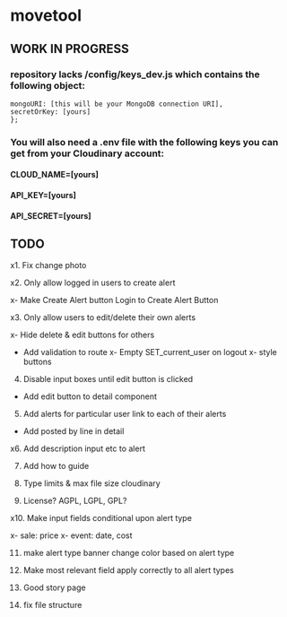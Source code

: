 # movetool

## WORK IN PROGRESS

### repository lacks /config/keys_dev.js which contains the following object:

```module.exports = {
mongoURI: [this will be your MongoDB connection URI],
secretOrKey: [yours]
};
```

### You will also need a .env file with the following keys you can get from your Cloudinary account:

#### CLOUD_NAME=[yours]

#### API_KEY=[yours]

#### API_SECRET=[yours]

## TODO

x1. Fix change photo

x2. Only allow logged in users to create alert

x- Make Create Alert button Login to Create Alert Button

x3. Only allow users to edit/delete their own alerts

x- Hide delete & edit buttons for others

- Add validation to route
  x- Empty SET_current_user on logout
  x- style buttons

4. Disable input boxes until edit button is clicked

- Add edit button to detail component

5. Add alerts for particular user link to each of their alerts

- Add posted by line in detail

x6. Add description input etc to alert

7. Add how to guide

8. Type limits & max file size cloudinary

9. License? AGPL, LGPL, GPL?

x10. Make input fields conditional upon alert type

x- sale: price
x- event: date, cost

11. make alert type banner change color based on alert type

12. Make most relevant field apply correctly to all alert types

13. Good story page

14. fix file structure
